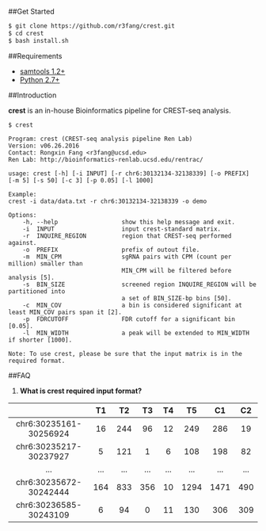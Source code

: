 ##Get Started

```bash
$ git clone https://github.com/r3fang/crest.git
$ cd crest
$ bash install.sh
```

##Requirements
- [samtools 1.2+](http://www.htslib.org/doc/samtools.html)
- [Python 2.7+](https://www.python.org/download/releases/2.7/)

##Introduction

**crest** is an in-house Bioinformatics pipeline for CREST-seq analysis.

```
$ crest

Program: crest (CREST-seq analysis pipeline Ren Lab)
Version: v06.26.2016
Contact: Rongxin Fang <r3fang@ucsd.edu>
Ren Lab: http://bioinformatics-renlab.ucsd.edu/rentrac/

usage: crest [-h] [-i INPUT] [-r chr6:30132134-32138339] [-o PREFIX] [-m 5] [-s 50] [-c 3] [-p 0.05] [-l 1000]

Example:
crest -i data/data.txt -r chr6:30132134-32138339 -o demo

Options:
	-h, --help                  show this help message and exit.
	-i  INPUT                   input crest-standard matrix.
	-r  INQUIRE_REGION          region that CREST-seq performed against.
	-o  PREFIX                  prefix of outout file.
	-m  MIN_CPM                 sgRNA pairs with CPM (count per million) smaller than
	                            MIN_CPM will be filtered before analysis [5].
	-s  BIN_SIZE                screened region INQUIRE_REGION will be partitioned into
	                            a set of BIN_SIZE-bp bins [50].
	-c  MIN_COV                 a bin is considered significant at least MIN_COV pairs span it [2].
	-p  FDRCUTOFF               FDR cutoff for a significant bin [0.05].
	-l  MIN_WIDTH               a peak will be extended to MIN_WIDTH if shorter [1000].

Note: To use crest, please be sure that the input matrix is in the required format.
```

##FAQ

1. **What is crest required input format?**  
 
 |  | T1 | T2 | T3 | T4 | T5 | C1 | C2 |  
 |:------------------:|:-------------:|:-----:|:------:|:-------:|:-------:|:-------:|:-------:|
 | chr6:30235161-30256924	|16	 |244	|96	 |12   |249	   |286	   |19
 | chr6:30235217-30237927	|5	 |121	|1	 |6	   |108	   |198	   |82
 | ...	|...	 |...	|...	 |...	   |...	   |...	   |...
 | chr6:30235672-30242444	|164 |833	|356 |10   |1294   |1471   |490
 | chr6:30236585-30243109	|6	 |94	|0	 |11   |130	   |306	   |309

